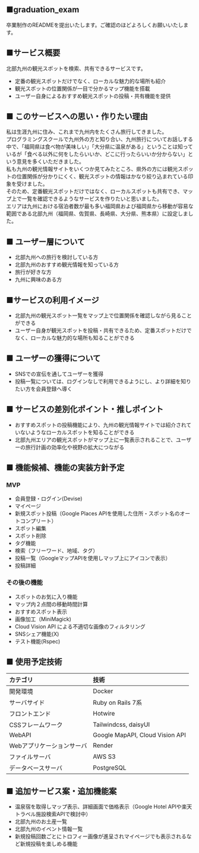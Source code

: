 ## ■graduation_exam
卒業制作のREADMEを提出いたします。ご確認のほどよろしくお願いいたします。

## ■サービス概要
北部九州の観光スポットを検索、共有できるサービスです。
- 定番の観光スポットだけでなく、ローカルな魅力的な場所も紹介
- 観光スポットの位置関係が一目で分かるマップ機能を搭載
- ユーザー自身によるおすすめ観光スポットの投稿・共有機能を提供

## ■ このサービスへの思い・作りたい理由
私は生涯九州に住み、これまで九州内をたくさん旅行してきました。  
プログラミングスクールで九州外の方と知り合い、九州旅行についてお話しする中で、「福岡県は食べ物が美味しい」「大分県に温泉がある」ということは知っているが「食べる以外に何をしたらいいか、どこに行ったらいいか分からない」という意見を多くいただきました。  
私も九州の観光情報サイトをいくつか見てみたところ、県外の方には観光スポットの位置関係が分かりにくく、観光スポットの情報はかなり絞り込まれている印象を受けました。  
そのため、定番観光スポットだけではなく、ローカルスポットも共有でき、マップ上で一覧を確認できるようなサービスを作りたいと思いました。  
エリアは九州における宿泊者数が最も多い福岡県および福岡県から移動が容易な範囲である北部九州（福岡県、佐賀県、長崎県、大分県、熊本県）に設定しました。  

## ■ ユーザー層について
- 北部九州への旅行を検討している方
- 北部九州のおすすめ観光情報を知っている方
- 旅行が好きな方
- 九州に興味のある方

## ■サービスの利用イメージ
- 北部九州の観光スポット一覧をマップ上で位置関係を確認しながら見ることができる
- ユーザー自身が観光スポットを投稿・共有できるため、定番スポットだけでなく、ローカルな魅力的な場所も知ることができる

## ■ ユーザーの獲得について
- SNSでの宣伝を通してユーザーを獲得
- 投稿一覧については、ログインなしで利用できるようにし、より詳細を知りたい方を会員登録へ導く

## ■ サービスの差別化ポイント・推しポイント
- おすすめスポットの投稿機能により、九州の観光情報サイトでは紹介されていないようなローカルスポットを知ることができる
- 北部九州エリアの観光スポットがマップ上に一覧表示されることで、ユーザーの旅行計画の効率化や視野の拡大につながる

## ■ 機能候補、機能の実装方針予定
### MVP
- 会員登録・ログイン(Devise)
- マイページ
- 新規スポット投稿（Google Places APIを使用した住所・スポット名のオートコンプリート）
- スポット編集
- スポット削除
- タグ機能
- 検索（フリーワード、地域、タグ）
- 投稿一覧（GoogleマップAPIを使用しマップ上にアイコンで表示）
- 投稿詳細

### その後の機能
- スポットのお気に入り機能
- マップ内２点間の移動時間計算
- おすすめスポット表示
- 画像加工（MiniMagick)
- Cloud Vision API による不適切な画像のフィルタリング
- SNSシェア機能(X)
- テスト機能(Rspec)

## ■ 使用予定技術
|カテゴリ|技術|
|:-------------|:------------|
|開発環境|Docker|
|サーバサイド|Ruby on Rails 7系|
|フロントエンド|Hotwire|
|CSSフレームワーク|Tailwindcss, daisyUI|
|WebAPI|Google MapAPI, Cloud Vision API|
|Webアプリケーションサーバ|Render|
|ファイルサーバ|AWS S3|
|データベースサーバ|PostgreSQL|

## ■ 追加サービス案・追加機能案
- 温泉宿を取得しマップ表示、詳細画面で価格表示（Google Hotel APIや楽天トラベル施設検索APIで検討中）
- 北部九州のお土産一覧
- 北部九州のイベント情報一覧
- 新規投稿回数ごとにトロフィー画像が進呈されマイページでも表示されるなど新規投稿を楽しめる機能
